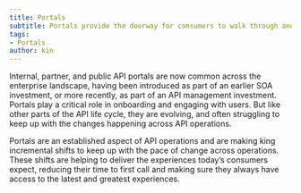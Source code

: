 ```yaml
---
title: Portals
subtitle: Portals provide the doorway for consumers to walk through and find what they need.
tags:
- Portals
author: kin
---
```


Internal, partner, and public API portals are now common across the enterprise landscape, having been introduced as part of an earlier SOA investment, or more recently, as part of an API management investment. Portals play a critical role in onboarding  and engaging with users. But like other parts of the API life cycle, they are evolving, and often struggling to keep up with the changes happening across API operations. 

Portals are an established aspect of API operations and are making king incremental shifts to keep up with the pace of change across operations. These shifts are helping to deliver the experiences today’s consumers expect, reducing their time to first call and making sure they always have access to the latest and greatest experiences.